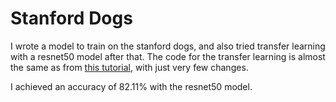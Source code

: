 # Stanford Dogs
I wrote a model to train on the stanford dogs, and also tried transfer learning with a
resnet50 model after that. The code for the transfer learning is almost the same as
from [this tutorial](https://pytorch.org/tutorials/beginner/transfer_learning_tutorial.html),
with just very few changes.

I achieved an accuracy of 82.11% with the resnet50 model.
